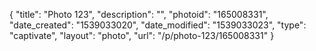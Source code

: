 {
    "title": "Photo 123",
    "description": "",
    "photoid": "165008331",
    "date_created": "1539033020",
    "date_modified": "1539033023",
    "type": "captivate",
    "layout": "photo",
    "url": "\/p\/photo-123\/165008331"
}
